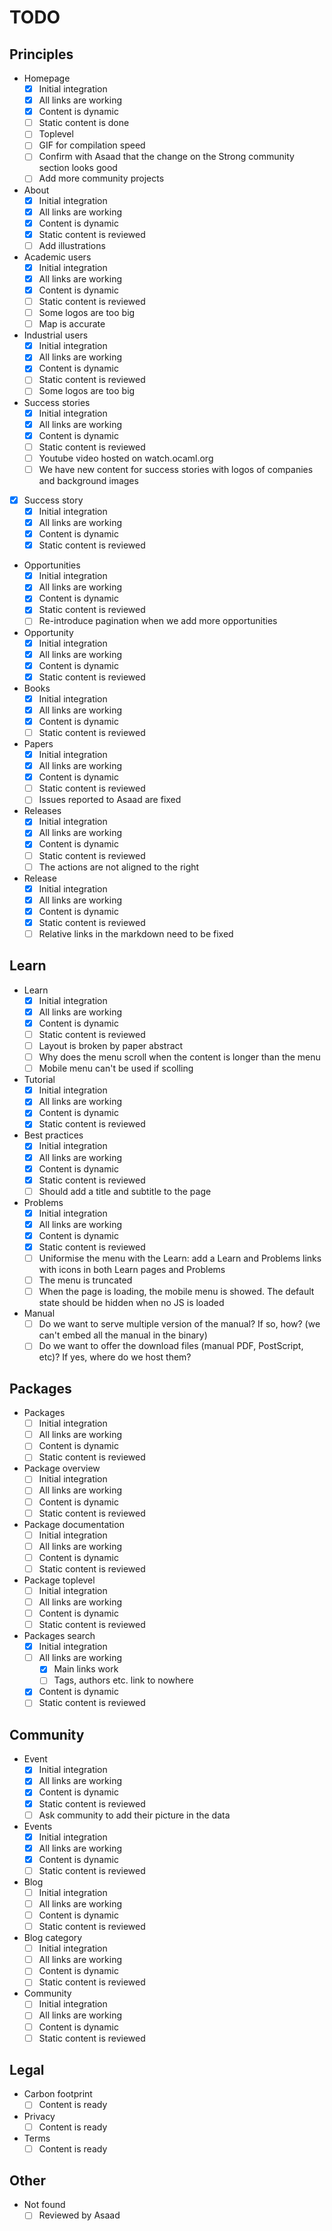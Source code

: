 # TODO

## Principles

- Homepage
  - [X] Initial integration
  - [X] All links are working
  - [X] Content is dynamic
  - [ ] Static content is done
  - [ ] Toplevel
  - [ ] GIF for compilation speed
  - [ ] Confirm with Asaad that the change on the Strong community section looks good
  - [ ] Add more community projects

- About
  - [X] Initial integration
  - [X] All links are working
  - [X] Content is dynamic
  - [X] Static content is reviewed
  - [ ] Add illustrations

- Academic users
  - [X] Initial integration
  - [X] All links are working
  - [X] Content is dynamic
  - [ ] Static content is reviewed
  - [ ] Some logos are too big
  - [ ] Map is accurate

- Industrial users
  - [X] Initial integration
  - [X] All links are working
  - [X] Content is dynamic
  - [ ] Static content is reviewed
  - [ ] Some logos are too big

- Success stories
  - [X] Initial integration
  - [X] All links are working
  - [X] Content is dynamic
  - [ ] Static content is reviewed
  - [ ] Youtube video hosted on watch.ocaml.org
  - [ ] We have new content for success stories with logos of companies and background images

- [X] Success story
  - [X] Initial integration
  - [X] All links are working
  - [X] Content is dynamic
  - [X] Static content is reviewed

- Opportunities
  - [X] Initial integration
  - [X] All links are working
  - [X] Content is dynamic
  - [X] Static content is reviewed
  - [ ] Re-introduce pagination when we add more opportunities

- Opportunity
  - [X] Initial integration
  - [X] All links are working
  - [X] Content is dynamic
  - [X] Static content is reviewed

- Books
  - [X] Initial integration
  - [X] All links are working
  - [X] Content is dynamic
  - [ ] Static content is reviewed

- Papers
  - [X] Initial integration
  - [X] All links are working
  - [X] Content is dynamic
  - [ ] Static content is reviewed
  - [ ] Issues reported to Asaad are fixed

- Releases
  - [X] Initial integration
  - [X] All links are working
  - [X] Content is dynamic
  - [ ] Static content is reviewed
  - [ ] The actions are not aligned to the right

- Release
  - [X] Initial integration
  - [X] All links are working
  - [X] Content is dynamic
  - [X] Static content is reviewed
  - [ ] Relative links in the markdown need to be fixed

## Learn

- Learn
  - [X] Initial integration
  - [X] All links are working
  - [X] Content is dynamic
  - [ ] Static content is reviewed
  - [ ] Layout is broken by paper abstract
  - [ ] Why does the menu scroll when the content is longer than the menu
  - [ ] Mobile menu can't be used if scolling

- Tutorial
  - [X] Initial integration
  - [X] All links are working
  - [X] Content is dynamic
  - [X] Static content is reviewed

- Best practices
  - [X] Initial integration
  - [X] All links are working
  - [X] Content is dynamic
  - [X] Static content is reviewed
  - [ ] Should add a title and subtitle to the page

- Problems
  - [X] Initial integration
  - [X] All links are working
  - [X] Content is dynamic
  - [X] Static content is reviewed
  - [ ] Uniformise the menu with the Learn: add a Learn and Problems links with icons in both Learn pages and Problems
  - [ ] The menu is truncated
  - [ ] When the page is loading, the mobile menu is showed. The default state should be hidden when no JS is loaded

- Manual
  - [ ] Do we want to serve multiple version of the manual? If so, how? (we can't embed all the manual in the binary)
  - [ ] Do we want to offer the download files (manual PDF, PostScript, etc)? If yes, where do we host them?

## Packages

- Packages
  - [ ] Initial integration
  - [ ] All links are working
  - [ ] Content is dynamic
  - [ ] Static content is reviewed

- Package overview
  - [ ] Initial integration
  - [ ] All links are working
  - [ ] Content is dynamic
  - [ ] Static content is reviewed

- Package documentation
  - [ ] Initial integration
  - [ ] All links are working
  - [ ] Content is dynamic
  - [ ] Static content is reviewed

- Package toplevel
  - [ ] Initial integration
  - [ ] All links are working
  - [ ] Content is dynamic
  - [ ] Static content is reviewed

- Packages search
  - [X] Initial integration
  - [ ] All links are working
    - [X] Main links work
    - [ ] Tags, authors etc. link to nowhere
  - [X] Content is dynamic
  - [ ] Static content is reviewed

## Community

- Event
  - [X] Initial integration
  - [X] All links are working
  - [X] Content is dynamic
  - [X] Static content is reviewed
  - [ ] Ask community to add their picture in the data

- Events
  - [X] Initial integration
  - [X] All links are working
  - [X] Content is dynamic
  - [ ] Static content is reviewed

- Blog
  - [ ] Initial integration
  - [ ] All links are working
  - [ ] Content is dynamic
  - [ ] Static content is reviewed

- Blog category
  - [ ] Initial integration
  - [ ] All links are working
  - [ ] Content is dynamic
  - [ ] Static content is reviewed

- Community
  - [ ] Initial integration
  - [ ] All links are working
  - [ ] Content is dynamic
  - [ ] Static content is reviewed

## Legal

- Carbon footprint
  - [ ] Content is ready

- Privacy
  - [ ] Content is ready

- Terms
  - [ ] Content is ready

## Other

- Not found
  - [ ] Reviewed by Asaad
